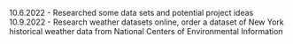 10.6.2022 - Researched some data sets and potential project ideas
\
10.9.2022 - Research weather datasets online, order a dataset of New York historical weather data from National Centers of Environmental Information
